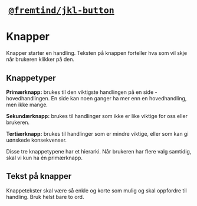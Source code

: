 #  [`@fremtind/jkl-button`](https://fremtind.github.io/jokul/components/button/)

# Knapper
Knapper starter en handling. Teksten på knappen forteller hva som vil skje når brukeren klikker på den.

## Knappetyper

**Primærknapp:** brukes til den viktigste handlingen på en side -  hovedhandlingen. En side kan noen ganger ha mer enn en hovedhandling, men ikke mange.

**Sekundærknapp:** brukes til handlinger som ikke er like viktige for oss eller brukeren.

**Tertiærknapp:** brukes til handlinger som er mindre viktige, eller som kan gi uønskede konsekvenser.

Disse tre knappetypene har et hierarki. Når brukeren har flere valg samtidig, skal vi kun ha én primærknapp.

## Tekst på knapper

Knappetekster skal være så enkle og korte som mulig og skal oppfordre til handling. Bruk helst bare to ord. 
